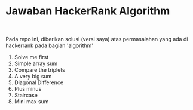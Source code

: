 # Jawaban HackerRank Algorithm 
<br>
<p>Pada repo ini, diberikan solusi (versi saya) atas permasalahan yang ada di hackerrank pada bagian 'algorithm'</p>
<ol>
  <li>Solve me first</li>
  <li>Simple array sum</li>
  <li>Compare the triplets</li>
  <li>A very big sum</li>
  <li>Diagonal Difference</li>
  <li>Plus minus</li>
  <li>Staircase</li>
  <li>Mini max sum</li>
</ol>
